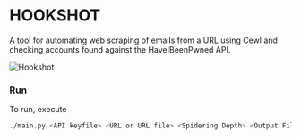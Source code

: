 # HOOKSHOT
A tool for automating web scraping of emails from a URL using Cewl and checking accounts found against the HaveIBeenPwned API. 

![Hookshot](https://www.zeldadungeon.net/wiki/images/thumb/d/d3/OoT_Hookshot.png/200px-OoT_Hookshot.png)

### Run
To run, execute 
```bash
./main.py <API keyfile> <URL or URL file> <Spidering Depth> <Output File>
```
